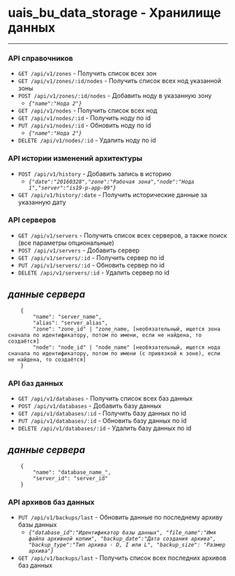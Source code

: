 # uais_bu_data_storage - Хранилище данных

----
### API справочников

* `GET /api/v1/zones` - Получить список всех зон
* `GET /api/v1/zones/:id/nodes` - Получить список всех нод указанной зоны
* `POST /api/v1/zones/:id/nodes` - Добавить ноду в указанную зону
    * _`{"name":"Нода 2"}`_
* `GET /api/v1/nodes` - Получить список всех нод
* `GET /api/v1/nodes/:id` - Получить ноду по id
* `PUT /api/v1/nodes/:id` - Обновить ноду по id
    * _`{"name":"Нода 2"}`_
* `DELETE /api/v1/nodes/:id` - Удалить ноду по id

### API истории изменений архитектуры
* `POST /api/v1/history` - Добавить запись в историю
    * _`{"date":"20160328","zone":"Рабочая зона","node":"Нода 1","server":"is19-p-app-09"}`_
* `GET /api/v1/history/:date` - Получить исторические данные за указанную дату

### API серверов

* `GET /api/v1/servers` - Получить список всех серверов, а также поиск (все параметры опциональные)
* `POST /api/v1/servers` - Добавить сервер
* `GET /api/v1/servers/:id` - Получить сервер по id
* `PUT /api/v1/servers/:id` - Обновить сервер по id
* `DELETE /api/v1/servers/:id` - Удалить сервер по id

## _данные сервера_
```
    {
        "name": "server_name",
        "alias": "server_alias",
        "zone": "zone_id" | "zone_name, [необязательный, ищется зона сначала по идентификатору, потом по имени, если не найдена, то создаётся]
        "node": "node_id" | "node_name" [необязательный, ищется нода сначала по идентификатору, потом по имени (с привязкой к зоне), если не найдена, то создаётся]
    }
```

### API баз данных

* `GET /api/v1/databases` - Получить список всех баз данных
* `POST /api/v1/databases` - Добавить базу данных
* `GET /api/v1/databases/:id` - Получить базу данных по id
* `PUT /api/v1/databases/:id` - Обновить базу данных по id
* `DELETE /api/v1/databases/:id` - Удалить базу данных по id

## _данные сервера_
```
    {
        "name": "database_name_",
        "server_id": "server_id"
    }
```


### API архивов баз данных
* `PUT /api/v1/backups/last` - Обновить данные по последнему архиву базы данных
    * _`{"database_id":"Идентификатор базы данных", "file_name":"Имя файла архивной копии", "backup_date":"Дата создания архива", "backup_type":"Тип архива - D, I или L", "backup_size": "Размер архива"}`_
* `GET /api/v1/backups/last` - Получить список всех последних архивов баз данных
